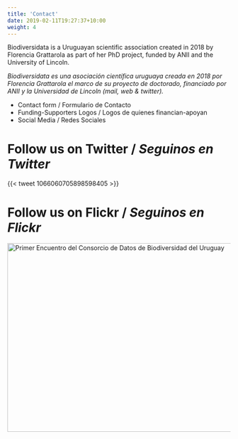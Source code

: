 ```yaml
---
title: 'Contact'
date: 2019-02-11T19:27:37+10:00
weight: 4
---
```


Biodiversidata is a Uruguayan scientific association created in 2018 by Florencia Grattarola as part of her PhD project, funded by ANII and the University of Lincoln. 

*Biodiversidata es una asociación científica uruguaya creada en 2018 por Florencia Grattarola el marco de su proyecto de doctorado, financiado por ANII y la Universidad de Lincoln (mail, web & twitter).*


+  Contact form / Formulario de Contacto
+  Funding-Supporters Logos / Logos de quienes financian-apoyan
+  Social Media / Redes Sociales


# Follow us on Twitter / *Seguinos en Twitter*
{{< tweet 1066060705898598405 >}}


# Follow us on Flickr / *Seguinos en Flickr*

<a data-flickr-embed="true" data-footer="true"  href="https://www.flickr.com/gp/biodiversidata/Y12080" title="Primer Encuentro del Consorcio de Datos de Biodiversidad del Uruguay"><img src="https://farm5.staticflickr.com/4830/45495316234_b6dc3465c4_z.jpg" width="640" height="425" alt="Primer Encuentro del Consorcio de Datos de Biodiversidad del Uruguay"></a><script async src="//embedr.flickr.com/assets/client-code.js" charset="utf-8"></script>